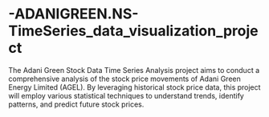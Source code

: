 # -ADANIGREEN.NS-TimeSeries_data_visualization_project
The Adani Green Stock Data Time Series Analysis project aims to conduct a comprehensive analysis of the stock price movements of Adani Green Energy Limited (AGEL). By leveraging historical stock price data, this project will employ various statistical techniques to understand trends, identify patterns, and predict future stock prices. 
